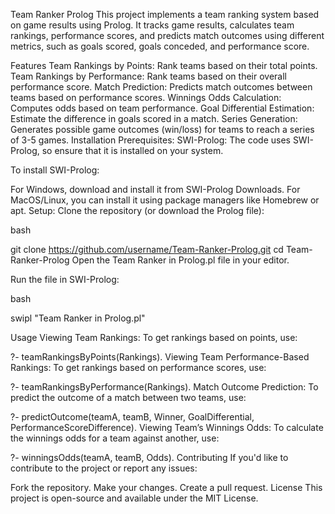 
Team Ranker Prolog
This project implements a team ranking system based on game results using Prolog. It tracks game results, calculates team rankings, performance scores, and predicts match outcomes using different metrics, such as goals scored, goals conceded, and performance score.

Features
Team Rankings by Points: Rank teams based on their total points.
Team Rankings by Performance: Rank teams based on their overall performance score.
Match Prediction: Predicts match outcomes between teams based on performance scores.
Winnings Odds Calculation: Computes odds based on team performance.
Goal Differential Estimation: Estimate the difference in goals scored in a match.
Series Generation: Generates possible game outcomes (win/loss) for teams to reach a series of 3-5 games.
Installation
Prerequisites:
SWI-Prolog: The code uses SWI-Prolog, so ensure that it is installed on your system.

To install SWI-Prolog:

For Windows, download and install it from SWI-Prolog Downloads.
For MacOS/Linux, you can install it using package managers like Homebrew or apt.
Setup:
Clone the repository (or download the Prolog file):

bash

git clone https://github.com/username/Team-Ranker-Prolog.git
cd Team-Ranker-Prolog
Open the Team Ranker in Prolog.pl file in your editor.

Run the file in SWI-Prolog:

bash

swipl "Team Ranker in Prolog.pl"


Usage
Viewing Team Rankings: To get rankings based on points, use:



?- teamRankingsByPoints(Rankings).
Viewing Team Performance-Based Rankings: To get rankings based on performance scores, use:



?- teamRankingsByPerformance(Rankings).
Match Outcome Prediction: To predict the outcome of a match between two teams, use:


?- predictOutcome(teamA, teamB, Winner, GoalDifferential, PerformanceScoreDifference).
Viewing Team’s Winnings Odds: To calculate the winnings odds for a team against another, use:


?- winningsOdds(teamA, teamB, Odds).
Contributing
If you'd like to contribute to the project or report any issues:

Fork the repository.
Make your changes.
Create a pull request.
License
This project is open-source and available under the MIT License.
